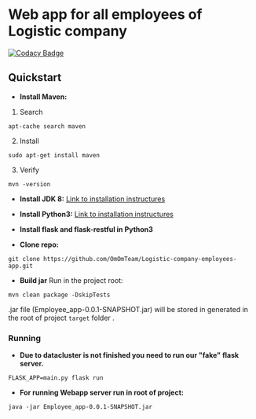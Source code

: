 # Web app for all employees of Logistic company 
[![Codacy Badge](https://api.codacy.com/project/badge/Grade/9f6f781467354a908c3710b2883332a8)](https://www.codacy.com/app/Dilschat/Logistic-company-employees-app?utm_source=github.com&amp;utm_medium=referral&amp;utm_content=OmOmTeam/Logistic-company-employees-app&amp;utm_campaign=Badge_Grade)

## Quickstart

+ **Install Maven:**

1. Search
```
apt-cache search maven
```
 2. Install
```
sudo apt-get install maven
```
3. Verify
```
mvn -version
```
+ **Install JDK 8:**
[Link to installation instructures](https://medium.com/coderscorner/installing-oracle-java-8-in-ubuntu-16-10-845507b13343)

+ **Install Python3:**
[Link to installation instructures](https://tecadmin.net/install-python-3-7-on-ubuntu-linuxmint/)

+ **Install flask and flask-restful in Python3**

+ **Clone repo:**
```
git clone https://github.com/OmOmTeam/Logistic-company-employees-app.git
```

+ **Build jar**
Run in the project root:
```
mvn clean package -DskipTests
```
.jar file (Employee_app-0.0.1-SNAPSHOT.jar) will be stored in generated in the root of project `target` folder .
### Running
+ **Due to datacluster is not finished you need to run  our "fake" flask server.**

```
FLASK_APP=main.py flask run
```

+ **For running Webapp server run in root of project:**
```
java -jar Employee_app-0.0.1-SNAPSHOT.jar
```



